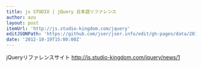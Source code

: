```yaml
---
title: js STUDIO | jQuery 日本語リファレンス
author: azu
layout: post
itemUrl: 'http://js.studio-kingdom.com/jquery'
editJSONPath: 'https://github.com/jser/jser.info/edit/gh-pages/data/2012/10/index.json'
date: '2012-10-19T15:00:00Z'
---
```

jQueryリファレンスサイト
http://js.studio-kingdom.com/jquery/news/1
